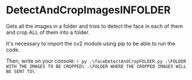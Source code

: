 # DetectAndCropImagesINFOLDER
Gets all the images in a folder and tries to detect the face in each of them and crop ALL of them into a folder.

It's necessary to import the cv2 module using pip to be able to run the code.

Then, write on your console:
`! py .\faceDetectAndCropFOLDER.py .\FOLDER WITH THE IMAGES TO BE CROPPED\ .\FOLDER WHERE THE CROPPED IMAGES WILL BE SENT TO\`
